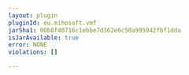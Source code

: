```yaml
---
layout: plugin
pluginId: eu.mihosoft.vmf
jarSha1: 00b8f40716c1ebbe7d362e6c50a995942fbf1dda
isJarAvailable: true
error: NONE
violations: []

---
```

